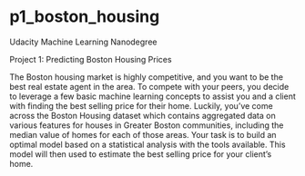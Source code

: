 # p1_boston_housing
Udacity Machine Learning Nanodegree

Project 1: Predicting Boston Housing Prices

The Boston housing market is highly competitive, and you want to be the best real estate agent in the area. 
To compete with your peers, you decide to leverage a few basic machine learning concepts to assist you and a client with finding the best selling price for their home. 
Luckily, you’ve come across the Boston Housing dataset which contains aggregated data on various features for houses in Greater Boston communities, including the median value of homes for each of those areas. 
Your task is to build an optimal model based on a statistical analysis with the tools available. This model will then used to estimate the best selling price for your client’s home.
